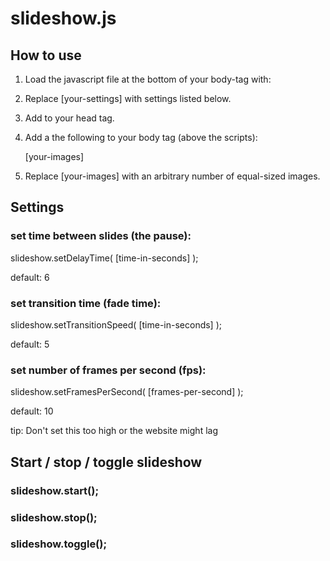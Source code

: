 # slideshow.js

How to use
----------

 1. Load the javascript file at the bottom of your body-tag with:

    <script src="slideshow.js"></script>
    <script>
        [optional: your-settings]
        slideshow.start();
    </script>

 2. Replace [your-settings] with settings listed below.

 3. Add <link type="text/css" href="slideshow.css" /> to your head tag.

 4. Add a the following to your body tag (above the scripts):

    <div id="slideshow">
        [your-images]
    </div>

 5. Replace [your-images] with an arbitrary number of equal-sized images.

Settings
--------

### set time between slides (the pause):

slideshow.setDelayTime( [time-in-seconds] );

default: 6

### set transition time (fade time):

slideshow.setTransitionSpeed( [time-in-seconds] );

default: 5

### set number of frames per second (fps):

slideshow.setFramesPerSecond( [frames-per-second] );

default: 10

tip: Don't set this too high or the website might lag


Start / stop / toggle slideshow
-------------------------------

### slideshow.start();

### slideshow.stop();

### slideshow.toggle();
